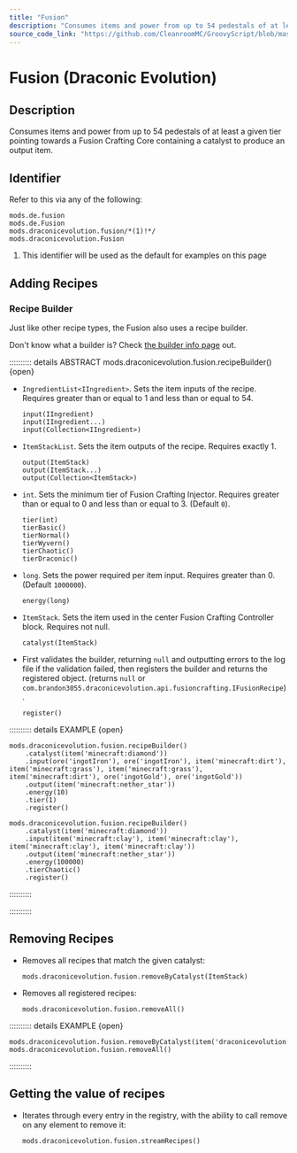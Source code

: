 ```yaml
---
title: "Fusion"
description: "Consumes items and power from up to 54 pedestals of at least a given tier pointing towards a Fusion Crafting Core containing a catalyst to produce an output item."
source_code_link: "https://github.com/CleanroomMC/GroovyScript/blob/master/src/main/java/com/cleanroommc/groovyscript/compat/mods/draconicevolution/Fusion.java"
---
```


# Fusion (Draconic Evolution)

## Description

Consumes items and power from up to 54 pedestals of at least a given tier pointing towards a Fusion Crafting Core containing a catalyst to produce an output item.

## Identifier

Refer to this via any of the following:

```groovy:no-line-numbers {3}
mods.de.fusion
mods.de.Fusion
mods.draconicevolution.fusion/*(1)!*/
mods.draconicevolution.Fusion
```

1. This identifier will be used as the default for examples on this page

## Adding Recipes

### Recipe Builder

Just like other recipe types, the Fusion also uses a recipe builder.

Don't know what a builder is? Check [the builder info page](../../../groovy/builder.md) out.

:::::::::: details ABSTRACT mods.draconicevolution.fusion.recipeBuilder() {open}
- `IngredientList<IIngredient>`. Sets the item inputs of the recipe. Requires greater than or equal to 1 and less than or equal to 54.

    ```groovy:no-line-numbers
    input(IIngredient)
    input(IIngredient...)
    input(Collection<IIngredient>)
    ```

- `ItemStackList`. Sets the item outputs of the recipe. Requires exactly 1.

    ```groovy:no-line-numbers
    output(ItemStack)
    output(ItemStack...)
    output(Collection<ItemStack>)
    ```

- `int`. Sets the minimum tier of Fusion Crafting Injector. Requires greater than or equal to 0 and less than or equal to 3. (Default `0`).

    ```groovy:no-line-numbers
    tier(int)
    tierBasic()
    tierNormal()
    tierWyvern()
    tierChaotic()
    tierDraconic()
    ```

- `long`. Sets the power required per item input. Requires greater than 0. (Default `1000000`).

    ```groovy:no-line-numbers
    energy(long)
    ```

- `ItemStack`. Sets the item used in the center Fusion Crafting Controller block. Requires not null.

    ```groovy:no-line-numbers
    catalyst(ItemStack)
    ```

- First validates the builder, returning `null` and outputting errors to the log file if the validation failed, then registers the builder and returns the registered object. (returns `null` or `com.brandon3055.draconicevolution.api.fusioncrafting.IFusionRecipe`).

    ```groovy:no-line-numbers
    register()
    ```

:::::::::: details EXAMPLE {open}
```groovy:no-line-numbers
mods.draconicevolution.fusion.recipeBuilder()
    .catalyst(item('minecraft:diamond'))
    .input(ore('ingotIron'), ore('ingotIron'), item('minecraft:dirt'), item('minecraft:grass'), item('minecraft:grass'), item('minecraft:dirt'), ore('ingotGold'), ore('ingotGold'))
    .output(item('minecraft:nether_star'))
    .energy(10)
    .tier(1)
    .register()

mods.draconicevolution.fusion.recipeBuilder()
    .catalyst(item('minecraft:diamond'))
    .input(item('minecraft:clay'), item('minecraft:clay'), item('minecraft:clay'), item('minecraft:clay'))
    .output(item('minecraft:nether_star'))
    .energy(100000)
    .tierChaotic()
    .register()
```

::::::::::

::::::::::

## Removing Recipes

- Removes all recipes that match the given catalyst:

    ```groovy:no-line-numbers
    mods.draconicevolution.fusion.removeByCatalyst(ItemStack)
    ```

- Removes all registered recipes:

    ```groovy:no-line-numbers
    mods.draconicevolution.fusion.removeAll()
    ```

:::::::::: details EXAMPLE {open}
```groovy:no-line-numbers
mods.draconicevolution.fusion.removeByCatalyst(item('draconicevolution:chaos_shard'))
mods.draconicevolution.fusion.removeAll()
```

::::::::::

## Getting the value of recipes

- Iterates through every entry in the registry, with the ability to call remove on any element to remove it:

    ```groovy:no-line-numbers
    mods.draconicevolution.fusion.streamRecipes()
    ```
